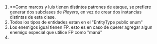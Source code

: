 1. **Como marcos y luis tienen distintos patrones de ataque, se prefiere generar dos subclases de _Players_, en vez de crear dos instancias distintas de esta clase.
2. Todos los tipos de entidades estan en el "EntityType public enum"
3. Los enemigos igual tienen FP. esto es en caso de querer agregar algun enemigo especial que utilice FP como "maná"
4. 